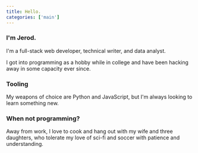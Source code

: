 ```yaml
---
title: Hello.
categories: ['main']
---
```


### I'm Jerod.
I'm a full-stack web developer, technical writer, and data analyst.

I got into programming as a hobby while in college and have been hacking away in some capacity ever since.

### Tooling
My weapons of choice are Python and JavaScript, but I'm always looking to learn something new. 

### When not programming?
Away from work, I love to cook and hang out with my wife and three daughters, who tolerate my love of sci-fi and soccer with patience and understanding.

